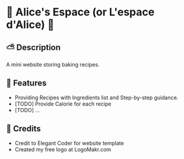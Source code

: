 # :cherry_blossom: Alice's Espace (or L'espace d'Alice) :cherry_blossom:
## :partly_sunny: Description
A mini website storing baking recipes.
## :cake: Features
* Providing Recipes with Ingredients list and Step-by-step guidance.
* [TODO] Provide Calorie for each recipe
* [TODO] ...

## :tea: Credits
- Credit to Elegant Coder for website template
- Created my free logo at LogoMakr.com
